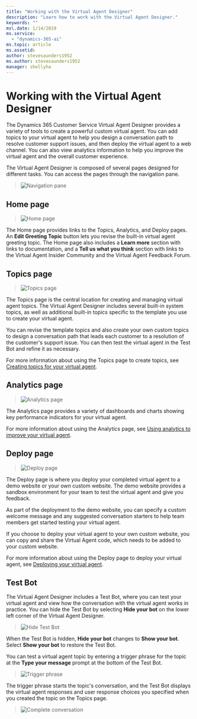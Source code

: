 ```yaml
---
title: "Working with the Virtual Agent Designer"
description: "Learn how to work with the Virtual Agent Designer."
keywords: ""
ms\.date: 1/14/2019
ms.service:
  - "dynamics-365-ai"
ms.topic: article
ms.assetid: 
author: stevesaunders1952
ms.author: stevesaunders1952
manager: shellyha
---
```


# Working with the Virtual Agent Designer

The Dynamics 365 Customer Service Virtual Agent Designer provides a variety of tools to create a powerful custom virtual agent. You can add topics to your virtual agent to help you design a conversation path to resolve customer support issues, and then deploy the virtual agent to a web channel. You can also view analytics information to help you improve the virtual agent and the overall customer experience.

The Virtual Agent Designer is composed of several pages designed for different tasks. You can access the pages through the navigation pane.

   > ![Navigation pane](media/nav-pane.png)

## Home page

   > ![Home page](media/open-bot.png)

The Home page provides links to the Topics, Analytics, and Deploy pages.  An **Edit Greeting Topic** button lets you revise the built-in virtual agent greeting topic. The Home page also includes a **Learn more** section with links to documentation, and a **Tell us what you think** section with links to the Virtual Agent Insider Community and the Virtual Agent Feedback Forum.

## Topics page

   > ![Topics page](media/topics-page.png)

The Topics page is the central location for creating and managing virtual agent topics. The Virtual Agent Designer includes several built-in system topics, as well as additional built-in topics specific to the template you use to create your virtual agent.

You can revise the template topics and also create your own custom topics to design a conversation path that leads each customer to a resolution of the customer's support issue. You can then test the virtual agent in the Test Bot and refine it as necessary.

For more information about using the Topics page to create topics, see [Creating topics for your virtual agent](getting-started-create-topics.md).

## Analytics page

   > ![Analytics page](media/analytics-page.png)

The Analytics page provides a variety of dashboards and charts showing key performance indicators for your virtual agent.

For more information about using the Analytics page, see [Using analytics to improve your virtual agent](getting-started-analytics.md).

## Deploy page

   > ![Deploy page](media/deploy-page.png)

The Deploy page is where you deploy your completed virtual agent to a demo website or your own custom website. The demo website provides a sandbox environment for your team to test the virtual agent and give you feedback.

As part of the deployment to the demo website, you can specify a custom welcome message and any suggested conversation starters to help team members get started testing your virtual agent.

If you choose to deploy your virtual agent to your own custom website, you can copy and share the Virtual Agent code, which needs to be added to your custom website.

For more information about using the Deploy page to deploy your virtual agent, see [Deploying your virtual agent](getting-started-deploy.md).

## Test Bot

The Virtual Agent Designer includes a Test Bot, where you can test your virtual agent and view how the conversation with the virtual agent works in practice. You can hide the Test Bot by selecting **Hide your bot** on the lower left corner of the Virtual Agent Designer.

   > ![Hide Test Bot](media/hide-test-bot.png)

When the Test Bot is hidden, **Hide your bot** changes to **Show your bot**. Select **Show your bot** to restore the Test Bot.

You can test a virtual agent topic by entering a trigger phrase for the topic at the **Type your message** prompt at the bottom of the Test Bot.

   > ![Trigger phrase](media/enter-trigger.png)

The trigger phrase starts the topic's conversation, and the Test Bot displays the virtual agent responses and user response choices you specified when you created the topic on the Topics page.

   > ![Complete conversation](media/test-conversation.png)
